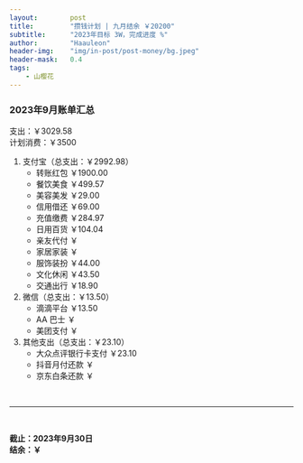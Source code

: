 ```yaml
---
layout:        post
title:         "攒钱计划 | 九月结余 ￥20200"
subtitle:      "2023年目标 3W，完成进度 %"
author:        "Haauleon"
header-img:    "img/in-post/post-money/bg.jpeg"
header-mask:   0.4
tags:
    - 山樱花
---
```


### 2023年9月账单汇总             
支出：￥3029.58                               
计划消费：￥3500          

1. 支付宝（总支出：￥2992.98）   
    - 转账红包 ￥1900.00   
    - 餐饮美食 ￥499.57      
    - 美容美发 ￥29.00     
    - 信用借还 ￥69.00      
    - 充值缴费 ￥284.97          
    - 日用百货 ￥104.04         
    - 亲友代付 ￥     
    - 家居家装 ￥    
    - 服饰装扮 ￥44.00    
    - 文化休闲 ￥43.50    
    - 交通出行 ￥18.90              
2. 微信（总支出：￥13.50）      
    - 滴滴平台 ￥13.50       
    - AA 巴士 ￥    
    - 美团支付 ￥       
3. 其他支出（总支出：￥23.10）     
    - 大众点评银行卡支付 ￥23.10    
    - 抖音月付还款 ￥    
    - 京东白条还款 ￥   

<br>

---

<br>

**截止：2023年9月30日**      
**结余：￥**        